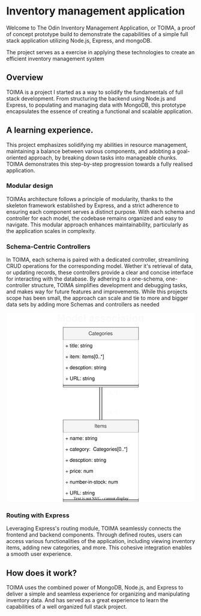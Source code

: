 # Inventory management application

Welcome to The Odin Inventory Management Application, or TOIMA, a proof of concept prototype build to demonstrate the capabilities of a simple full stack application utilizing Node.js, Express, and mongoDB.

The project serves as a exercise in applying these technologies to create an efficient inventory management system

## Overview

TOIMA is a project I started as a way to solidify the fundamentals of full stack development. From structuring the backend using Node.js and Express, to populating and managing data with MongoDB, this prototype encapsulates the essence of creating a functional and scalable application.

## A learning experience.

This project emphasizes solidifying my abilities in resource management, maintaining a balance between various components, and adobting a goal-oriented approach, by breaking down tasks into manageable chunks. TOIMA demonstrates this step-by-step progression towards a fully realised application.

### Modular design

TOIMAs architecture follows a principle of modularity, thanks to the skeleton framework established by Express, and a strict adherence to ensuring each component serves a distinct purpose. With each schema and controller for each model, the codebase remains organized and easy to navigate.
This modular approach enhances maintainability, particularly as the application scales in complexity.

### Schema-Centric Controllers

In TOIMA, each schema is paired with a dedicated controller, streamlining CRUD operations for the corresponding model. Wether it's retrieval of data, or updating records, these controllers provide a clear and concise interface for interacting with the database. By adhering to a one-schema, one-controller structure, TOIMA simplifies development and debugging tasks, and makes way for future features and improvements. While this projects scope has been small, the approach can scale and tie to more and bigger data sets by adding more Schemas and controllers as needed

![diagram of UML association between models](./public/diagrams/models-uml-association.drawio.svg)

### Routing with Express

Leveraging Express's routing module, TOIMA seamlessly connects the frontend and backend components. Through defined routes, users can access various functionalities of the application, including viewing inventory items, adding new categories, and more.
This cohesive integration enables a smooth user experience.

## How does it work?

TOIMA uses the combined power of MongoDB, Node.js, and Express to deliver a simple and seamless experience for organizing and manipulating inventory data. And has served as a great experience to learn the capabilities of a well organized full stack project.
